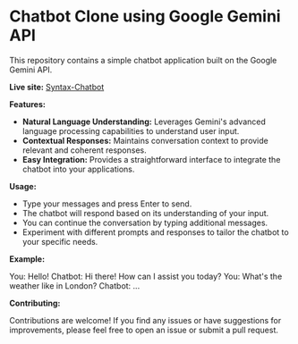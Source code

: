 # Chatbot Clone using Google Gemini API

This repository contains a simple chatbot application built on the Google Gemini API.

**Live site:**
[Syntax-Chatbot](https://oluwa-laughter.github.io/syntax-chat-bot/)

**Features:**

- **Natural Language Understanding:** Leverages Gemini's advanced language processing capabilities to understand user input.
- **Contextual Responses:** Maintains conversation context to provide relevant and coherent responses.
- **Easy Integration:** Provides a straightforward interface to integrate the chatbot into your applications.

**Usage:**

- Type your messages and press Enter to send.
- The chatbot will respond based on its understanding of your input.
- You can continue the conversation by typing additional messages.
- Experiment with different prompts and responses to tailor the chatbot to your specific needs.

**Example:**

You: Hello!
Chatbot: Hi there! How can I assist you today?
You: What's the weather like in London?
Chatbot: ...

**Contributing:**

Contributions are welcome! If you find any issues or have suggestions for improvements, please feel free to open an issue or submit a pull request.
